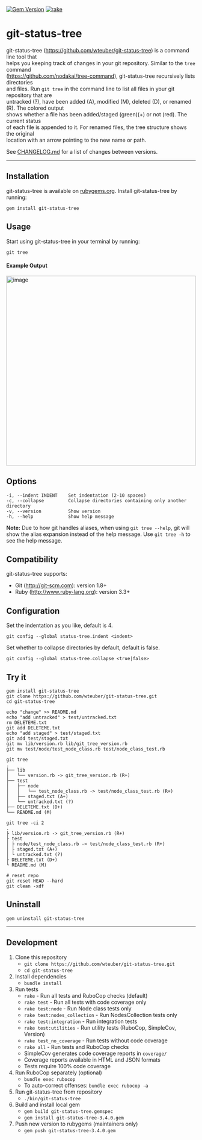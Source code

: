 [![Gem Version](https://badge.fury.io/rb/git-status-tree.svg)](https://badge.fury.io/rb/git-status-tree) [![rake](https://github.com/wteuber/git-status-tree/actions/workflows/ruby.yml/badge.svg)](https://github.com/wteuber/git-status-tree/actions/workflows/ruby.yml)

# git-status-tree

git-status-tree (https://github.com/wteuber/git-status-tree) is a command line tool that  
helps you keeping track of changes in your git repository. Similar to the `tree` command  
(https://github.com/nodakai/tree-command), git-status-tree recursively lists directories  
and files. Run `git tree` in the command line to list all files in your git repository that are  
untracked (?), have been added (A), modified (M), deleted (D), or renamed (R). The colored output  
shows whether a file has been added/staged (green)(+) or not (red). The current status  
of each file is appended to it. For renamed files, the tree structure shows the original  
location with an arrow pointing to the new name or path.

See [CHANGELOG.md](CHANGELOG.md) for a list of changes between versions.
___
## Installation
git-status-tree is available on [rubygems.org](https://rubygems.org/gems/git-status-tree).
Install git-status-tree by running:
```
gem install git-status-tree
```

## Usage
Start using git-status-tree in your terminal by running:
```
git tree
```
#### Example Output
<img width="504" alt="image" src="https://github.com/user-attachments/assets/f1f15556-bf95-4fe8-8231-a8858e80f20e" />

## Options
```
-i, --indent INDENT    Set indentation (2-10 spaces)
-c, --collapse         Collapse directories containing only another directory
-v, --version          Show version
-h, --help             Show help message
```

**Note:** Due to how git handles aliases, when using `git tree --help`, git will show the alias expansion instead of the help message. Use `git tree -h` to see the help message.

## Compatibility
git-status-tree supports:
* Git (http://git-scm.com): version 1.8+
* Ruby (http://www.ruby-lang.org): version 3.3+

## Configuration
Set the indentation as you like, default is 4.
```
git config --global status-tree.indent <indent>
```

Set whether to collapse directories by default, default is false.
```
git config --global status-tree.collapse <true|false>
```

## Try it
```
gem install git-status-tree
git clone https://github.com/wteuber/git-status-tree.git
cd git-status-tree

echo "change" >> README.md
echo "add untracked" > test/untracked.txt
rm DELETEME.txt
git add DELETEME.txt
echo "add staged" > test/staged.txt
git add test/staged.txt
git mv lib/version.rb lib/git_tree_version.rb
git mv test/node/test_node_class.rb test/node_class_test.rb

git tree
.
├── lib
│   └── version.rb -> git_tree_version.rb (R+)
├── test
│   ├── node
│   │   └── test_node_class.rb -> test/node_class_test.rb (R+)
│   ├── staged.txt (A+)
│   └── untracked.txt (?)
├── DELETEME.txt (D+)
└── README.md (M)

git tree -ci 2
.
├ lib/version.rb -> git_tree_version.rb (R+)
├ test
│ ├ node/test_node_class.rb -> test/node_class_test.rb (R+)
│ ├ staged.txt (A+)
│ └ untracked.txt (?)
├ DELETEME.txt (D+)
└ README.md (M)

# reset repo
git reset HEAD --hard
git clean -xdf
```

## Uninstall
```
gem uninstall git-status-tree
```
___
## Development

1. Clone this repository
   * `git clone https://github.com/wteuber/git-status-tree.git`
   * `cd git-status-tree`
2. Install dependencies
    * `bundle install`
3. Run tests
    * `rake` - Run all tests and RuboCop checks (default)
    * `rake test` - Run all tests with code coverage only
    * `rake test:node` - Run Node class tests only
    * `rake test:nodes_collection` - Run NodesCollection tests only
    * `rake test:integration` - Run integration tests
    * `rake test:utilities` - Run utility tests (RuboCop, SimpleCov, Version)
    * `rake test_no_coverage` - Run tests without code coverage
    * `rake all` - Run tests and RuboCop checks
    * SimpleCov generates code coverage reports in `coverage/`
    * Coverage reports available in HTML and JSON formats
    * Tests require 100% code coverage
4. Run RuboCop separately (optional)
    * `bundle exec rubocop`
    * To auto-correct offenses: `bundle exec rubocop -a`
5. Run git-status-tree from repository
    * `./bin/git-status-tree`
6. Build and install local gem
   * `gem build git-status-tree.gemspec`
   * `gem install git-status-tree-3.4.0.gem`
7. Push new version to rubygems (maintainers only)
   * `gem push git-status-tree-3.4.0.gem`
